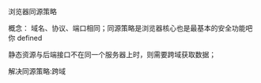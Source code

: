 浏览器同源策略



概念： 域名、协议、端口相同；同源策略是浏览器核心也是最基本的安全功能吧你 defined

静态资源与后端接口不在同一个服务器上时，则需要跨域获取数据；



解决同源策略:跨域